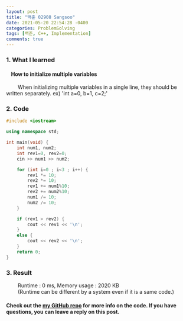 ```yaml
---
layout: post
title: "백준 02908 Sangsoo"
date: 2021-05-20 22:54:28 -0400
categories: ProblemSolving
tags: [백준, C++, Implementation]
comments: true
---
```


### 1. What I learned
#### &nbsp;&nbsp;&nbsp;&nbsp;How to initialize multiple variables
&nbsp;&nbsp;&nbsp;&nbsp;&nbsp;&nbsp;&nbsp;&nbsp;When initializing multiple variables in a single line, they should be written separately. ex) 'int a=0, b=1, c=2;' 

### 2. Code
```cpp
#include <iostream>

using namespace std;

int main(void) {
    int num1, num2;
    int rev1=0, rev2=0;
    cin >> num1 >> num2;

    for (int i=0 ; i<3 ; i++) {
        rev1 *= 10;
        rev2 *= 10;
        rev1 += num1%10;
        rev2 += num2%10;
        num1 /= 10;
        num2 /= 10;
    }

    if (rev1 > rev2) {
        cout << rev1 << '\n';
    }
    else {
        cout << rev2 << '\n';
    }
    return 0;
}
```

### 3. Result
&nbsp;&nbsp;&nbsp;&nbsp;&nbsp;&nbsp;&nbsp;&nbsp;Runtime : 0 ms, Memory usage : 2020 KB  
&nbsp;&nbsp;&nbsp;&nbsp;&nbsp;&nbsp;&nbsp;&nbsp;(Runtime can be different by a system even if it is a same code.)

#### Check out the [my GitHub repo][hyuk-gh] for more info on the code. If you have questions, you can leave a reply on this post.
[hyuk-gh]: https://github.com/dlgur1994/StudyAlgorithms
